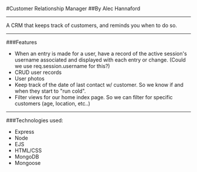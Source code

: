 #Customer Relationship Manager
##By Alec Hannaford

-----

A CRM that keeps track of customers, and reminds you when to do so.

-----

###Features
- When an entry is made for a user, have a record of the active session's username associated and displayed with each entry or change. (Could we use req.session.username for this?)
- CRUD user records
- User photos
- Keep track of the date of last contact w/ customer. So we know if and when they start to "run cold".
- Filter views for our home index page. So we can filter for specific customers (age, location, etc..)
----
###Technologies used:
- Express
- Node
- EJS
- HTML/CSS
- MongoDB
- Mongoose